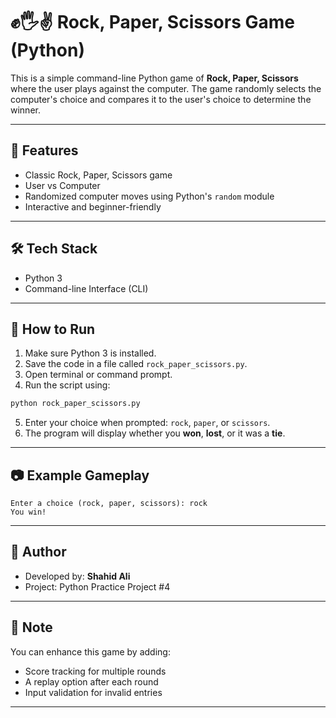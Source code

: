
# ✊🖐✌ Rock, Paper, Scissors Game (Python)

This is a simple command-line Python game of **Rock, Paper, Scissors** where the user plays against the computer. The game randomly selects the computer's choice and compares it to the user's choice to determine the winner.

---

## 🎯 Features

- Classic Rock, Paper, Scissors game
- User vs Computer
- Randomized computer moves using Python's `random` module
- Interactive and beginner-friendly

---

## 🛠 Tech Stack

- Python 3
- Command-line Interface (CLI)

---

## 🚀 How to Run

1. Make sure Python 3 is installed.
2. Save the code in a file called `rock_paper_scissors.py`.
3. Open terminal or command prompt.
4. Run the script using:

```bash
python rock_paper_scissors.py
```

5. Enter your choice when prompted: `rock`, `paper`, or `scissors`.
6. The program will display whether you **won**, **lost**, or it was a **tie**.

---

## 📷 Example Gameplay

```
Enter a choice (rock, paper, scissors): rock
You win!
```

---

## 👤 Author

- Developed by: **Shahid Ali**  
- Project: Python Practice Project #4

---

## 📌 Note

You can enhance this game by adding:
- Score tracking for multiple rounds
- A replay option after each round
- Input validation for invalid entries

---

